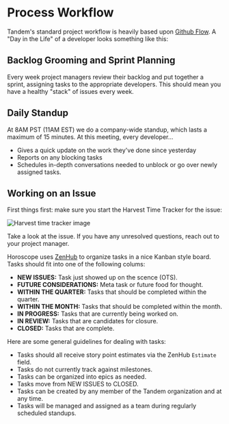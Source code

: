 Process Workflow
================

Tandem's standard project workflow is heavily based upon [Github Flow](https://guides.github.com/introduction/flow/). A "Day in the Life" of a developer looks something like this:

Backlog Grooming and Sprint Planning
------------------------------------

Every week project managers review their backlog and put together a sprint, assigning tasks to the appropriate developers. This should mean you have a healthy "stack" of issues every week.

Daily Standup
-------------

At 8AM PST (11AM EST) we do a company-wide standup, which lasts a maximum of 15 minutes. At this meeting, every developer...

* Gives a quick update on the work they've done since yesterday
* Reports on any blocking tasks
* Schedules in-depth conversations needed to unblock or go over newly assigned tasks.

Working on an Issue
-------------------

First things first: make sure you start the Harvest Time Tracker for the issue:

![Harvest time tracker image](/images/harvest-time-tracking.png "Harvest Time Tracker")

Take a look at the issue. If you have any unresolved questions, reach out to your
project manager.

Horoscope uses [ZenHub](https://www.zenhub.com/) to organize tasks in a nice Kanban style board. Tasks should fit into one of the following colums:

* **NEW ISSUES:** Task just showed up on the scence (OTS).
* **FUTURE CONSIDERATIONS:** Meta task or future food for thought.
* **WITHIN THE QUARTER:** Tasks that should be completed within the quarter.
* **WITHIN THE MONTH:** Tasks that should be completed within the month.
* **IN PROGRESS:** Tasks that are currently being worked on.
* **IN REVIEW:** Tasks that are candidates for closure.
* **CLOSED:** Tasks that are complete.

Here are some general guidelines for dealing with tasks:

* Tasks should all receive story point estimates via the ZenHub `Estimate` field.
* Tasks do not currently track against milestones.
* Tasks can be organized into epics as needed.
* Tasks move from NEW ISSUES to CLOSED.
* Tasks can be created by any member of the Tandem organization and at any time.
* Tasks will be managed and assigned as a team during regularly scheduled standups.
